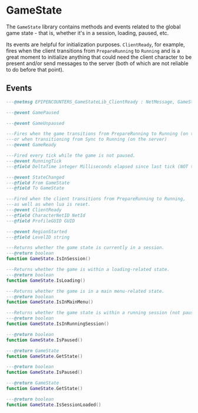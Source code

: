 # GameState
The `GameState` library contains methods and events related to the global game state - that is, whether it's in a session, loading, paused, etc.

Its events are helpful for initialization purposes. `ClientReady`, for example, fires when the client transitions from `PrepareRunning` to `Running` and is a great moment to initialize anything that could need the client character to be present and/or send messages to the server (both of which are not reliable to do before that point).

<!-- ## Classes

<doc class="GameStateLib" symbols="_SubClasses">

</doc> -->

## Events

<doc class="GameStateLib" symbols="Listenable">

```lua
---@netmsg EPIPENCOUNTERS_GameStateLib_ClientReady : NetMessage, GameStateLib_Event_ClientReady

---@event GamePaused

---@event GameUnpaused

---Fires when the game transitions from PrepareRunning to Running (on the client)
---or when transitioning from Sync to Running (on the server)
---@event GameReady

---Fired every tick while the game is not paused.
---@event RunningTick
---@field DeltaTime integer Milliseconds elapsed since last tick (NOT the last running tick)

---@event StateChanged
---@field From GameState
---@field To GameState

---Fired when the client transitions from PrepareRunning to Running,
---as well as when lua is reset.
---@event ClientReady
---@field CharacterNetID NetId
---@field ProfileGUID GUID

---@event RegionStarted
---@field LevelID string

```
<doc class="GameStateLib" symbols="Function">

```lua
---Returns whether the game state is currently in a session.
---@return boolean 
function GameState.IsInSession()

---Returns whether the game is within a loading-related state.
---@return boolean 
function GameState.IsLoading()

---Returns whether the game is in a main menu-related state.
---@return boolean 
function GameState.IsInMainMenu()

---Returns whether the game state is within a running session (not paused)
---@return boolean 
function GameState.IsInRunningSession()

---@return boolean 
function GameState.IsPaused()

---@return GameState 
function GameState.GetState()

---@return boolean 
function GameState.IsPaused()

---@return GameState 
function GameState.GetState()

---@return boolean 
function GameState.IsSessionLoaded()

```
